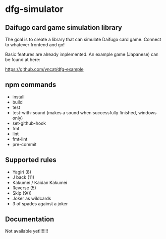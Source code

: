 # dfg-simulator

## Daifugo card game simulation library

The goal is to create a library that can simulate Daifugo card game. Connect to whatever frontend and go!

Basic features are already implemented. An example game (Japanese) can be found at here:

https://github.com/yncat/dfg-example

## npm commands

- install
- build
- test
- test-with-sound (makes a sound when successfully finished, windows only)
- set-github-hook
- fmt
- lint
- fmt-lint
- pre-commit

## Supported rules

- Yagiri (8)
- J back (11)
- Kakumei / Kaidan Kakumei
- Reverse (5)
- Skip (9())
- Joker as wildcards
- 3 of spades against a joker

## Documentation

Not available yet!!!!!!!
